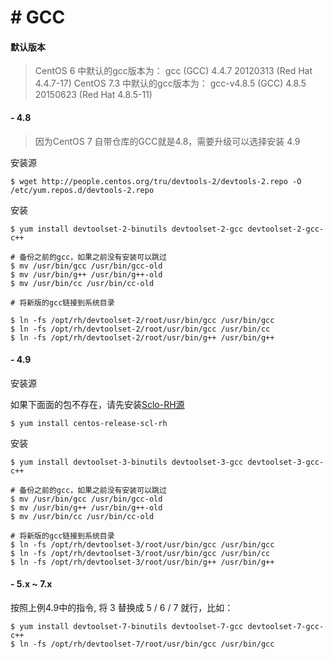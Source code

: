 # # GCC


#### 默认版本

> CentOS 6 中默认的gcc版本为： gcc (GCC) 4.4.7 20120313 (Red Hat 4.4.7-17)
> CentOS 7.3 中默认的gcc版本为： gcc-v4.8.5 (GCC) 4.8.5 20150623 (Red Hat 4.8.5-11)


#### - 4.8
> 因为CentOS 7 自带仓库的GCC就是4.8，需要升级可以选择安装 4.9

安装源
```
$ wget http://people.centos.org/tru/devtools-2/devtools-2.repo -O /etc/yum.repos.d/devtools-2.repo
```
安装
```
$ yum install devtoolset-2-binutils devtoolset-2-gcc devtoolset-2-gcc-c++

# 备份之前的gcc，如果之前没有安装可以跳过
$ mv /usr/bin/gcc /usr/bin/gcc-old
$ mv /usr/bin/g++ /usr/bin/g++-old
$ mv /usr/bin/cc /usr/bin/cc-old

# 将新版的gcc链接到系统目录

$ ln -fs /opt/rh/devtoolset-2/root/usr/bin/gcc /usr/bin/gcc
$ ln -fs /opt/rh/devtoolset-2/root/usr/bin/gcc /usr/bin/cc
$ ln -fs /opt/rh/devtoolset-2/root/usr/bin/g++ /usr/bin/g++
```
#### - 4.9
安装源

如果下面面的包不存在，请先安装[Sclo-RH源](/chapter-started/repo-仓库.md)
```
$ yum install centos-release-scl-rh
```
安装
```
$ yum install devtoolset-3-binutils devtoolset-3-gcc devtoolset-3-gcc-c++

# 备份之前的gcc，如果之前没有安装可以跳过
$ mv /usr/bin/gcc /usr/bin/gcc-old
$ mv /usr/bin/g++ /usr/bin/g++-old
$ mv /usr/bin/cc /usr/bin/cc-old

# 将新版的gcc链接到系统目录
$ ln -fs /opt/rh/devtoolset-3/root/usr/bin/gcc /usr/bin/gcc
$ ln -fs /opt/rh/devtoolset-3/root/usr/bin/gcc /usr/bin/cc
$ ln -fs /opt/rh/devtoolset-3/root/usr/bin/g++ /usr/bin/g++
```

#### - 5.x ~ 7.x

按照上例4.9中的指令, 将 3 替换成 5 / 6 / 7 就行，比如：
```
$ yum install devtoolset-7-binutils devtoolset-7-gcc devtoolset-7-gcc-c++
$ ln -fs /opt/rh/devtoolset-7/root/usr/bin/gcc /usr/bin/gcc
```


